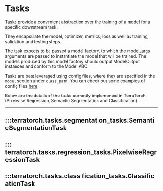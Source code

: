 # Tasks
Tasks provide a convenient abstraction over the training of a model for a specific downstream task. 

They encapsulate the model, optimizer, metrics, loss as well as training, validation and testing steps.

The task expects to be passed a model factory, to which the model_args arguments are passed to instantiate the model that will be trained.
The models produced by this model factory should output ModelOutput instances and conform to the Model ABC.

Tasks are best leveraged using config files, where they are specified in the `model` section under `class_path`. You can check out some examples of config files [here](./examples.md).

Below are the details of the tasks currently implemented in TerraTorch (Pixelwise Regression, Semantic Segmentation and Classification). 



---

## :::terratorch.tasks.segmentation_tasks.SemanticSegmentationTask

## ::: terratorch.tasks.regression_tasks.PixelwiseRegressionTask

## :::terratorch.tasks.classification_tasks.ClassificationTask


